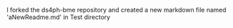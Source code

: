 I forked the ds4ph-bme repository and created a new markdown file named 'aNewReadme.md' in Test directory
